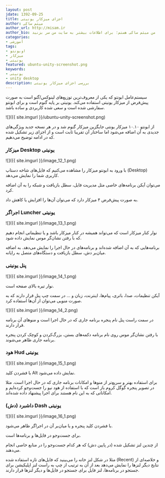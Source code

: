```yaml
---
layout: post
jdate: 1392-09-25
title: اجزای میزکار یونیتی
author: میثم ساکی
author_url: http://misam.ir
author_bio: من میثم ساکی هستم؛ برای اطلاعات بیشتر به سایت من سر بزنید
categories:
- آموزشی
tags:
- اوبونتو 
- میزکار
- یونیتی
featured: ubuntu-unity-screenshot.png
keywords:
- یونیتی
- unity desktop
description: بررسی اجزای میزکار یونیتی
---
```


سیستم‌عامل ابونتو که یکی از معروف‌ترین توزیع‌های لینوکس/گنو است به صورت پیش‌فرض از میزکار یونیتی استفاده می‌کند. یونیتی بر پایه گنوم است و برای ابونتو سفارشی شده است و سعی شده کاربردی و ساده باشد.

![]({{ site.imgurl }}/ubuntu-unity-screenshot.png)

از ابونتو ۱۰.۱۰ میزکار یونتی جایگزین میزکار گنوم شد و در هر نسخه جدید ویژگی‌های جدیدی به آن اضافه می‌شود اما ساختار آن تقریبا ثابت است و از اجزای زیر تشکیل شده که در ادامه توضیح می‌دهیم.

### میزکار Desktop یونیتی

![]({{ site.imgurl }}/image_12_1.png)

با ورود به ابونتو میزکار را مشاهده می‌کنیم که فایل‌های شاخه دستاپ (Desktop) کاربری شما را نمایش می‌دهد.

می‌توان آیکن برنامه‌های خاصی مثل مدیریت فایل، سطل بازیافت و شبکه را به آن اضافه کرد.

به صورت پیش‌فرض ۴ میزکار دارد که می‌توان آن‌ها را افزایش یا کاهش داد.

### اجراگر Luncher یونیتی

![]({{ site.imgurl }}/image_13_1.png)

نوار کنار میزکار است که می‌تواند همیشه در کنار میزکار باشد و یا تنظیماتی انجام دهیم که با رفتن نشان‌گر موس نمایش داده شود.

برنامه‌هایی که به آن اضافه شده‌اند و برنامه‌های در حال اجرا را نمایش می‌دهد. به اضافه میان‌بر دش، سطل بازیافت و دستگاه‌های متصل به رایانه.

### پنل یونیتی

![]({{ site.imgurl }}/image_14_1.png)

نوار تیره بالای صفحه است.

آیکن تنظیمات، صدا، باتری، پیام‌ها، اینترنت، زبان و ... در سمت چپ پنل قرار دارند که به صورت منویی می‌توان از آن‌ها استفاده کرد.

![]({{ site.imgurl }}/image_14_2.png)

در سمت راست پنل نام پنجره برنامه جاری که در حال اجرا است و منوهای آن برنامه قرار دارند.

با رفتن نشان‌گر موس روی نام برنامه دکمه‌های بستن، بزرگ‌کردن و کوچک کردن پنجره برنامه جاری ظاهر می‌شوند.

### هود Hud یونیتی

![]({{ site.imgurl }}/image_15_1.png)

با فشردن کلید Alt نمایش داده می‌شود.

برای استفاده بهتر و سریع‌تر از منوها و امکانات برنامه جاری که در حال اجرا است. مثلا در تصویر پنجره گوگل کروم باز است که با استفاده از هود نیو را جست‌وجو کرده‌ایم و امکاناتی که به این نام هستند برای اجرا پیشنهاد داده شده‌اند.

### داشبرد (دش) Dash یونیتی

![]({{ site.imgurl }}/image_16_1.png)

با فشردن کلید پنجره و یا میان‌بر آن در اجراگر ظاهر می‌شود.

برای جست‌وجو در فایل‌ها و برنامه‌ها است.

از چندین لنز تشکیل شده (در پایین دش) که هر کدام جست‌وجو را در منابع خاصی انجام می‌دهند.

مثلا در شکل لنز خانه را می‌بینید که فایل‌های تازه استفاده شده (Recent) و خلاصه‌ای از نتایج دیگر لنزها را نمایش می‌دهد بعد از آن به ترتیب از چپ به راست لنز اپلیکیشن برای جستجو در برنامه‌ها، لنز فایل برای جستجو در فایل‌ها و دیگر لنزها قرار دارند.